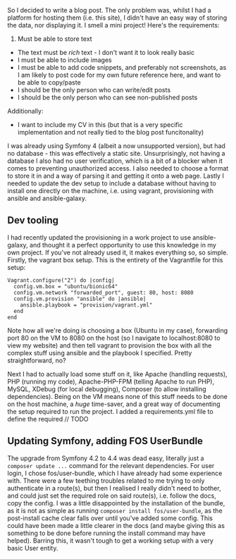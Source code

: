So I decided to write a blog post. The only problem was, whilst I had a platform for hosting them (i.e. this site), I didn't have an easy way of storing the data, nor displaying it. I smell a mini project! Here's the requirements:

1. Must be able to store text
* The text must be *rich* text - I don't want it to look really basic
* I must be able to include images
* I must be able to add code snippets, and preferably not screenshots, as I am likely to post code for my own future reference here, and want to be able to copy/paste
* I should be the only person who can write/edit posts
* I should be the only person who can see non-published posts

Additionally:
* I want to include my CV in this (but that is a very specific implementation and not really tied to the blog post funcitonality)

I was already using Symfony 4 (albeit a now unsupported version), but had no database - this was effectively a static site. Unsurprisingly, not having a database I also had no user verification, which is a bit of a blocker when it comes to preventing unauthorized access. I also needed to choose a format to store it in and a way of parsing it and getting it onto a web page. Lastly I needed to update the dev setup to include a database without having to install one directly on the machine, i.e. using vagrant, provisioning with ansible and ansible-galaxy.

## Dev tooling
I had recently updated the provisioning in a work project to use ansible-galaxy, and thought it a perfect opportunity to use this knowledge in my own project. If you've not already used it, it makes everything so, so simple. Firstly, the vagrant box setup. This is the entirety of the Vagrantfile for this setup:
```
Vagrant.configure("2") do |config|
  config.vm.box = "ubuntu/bionic64"
  config.vm.network "forwarded_port", guest: 80, host: 8080
  config.vm.provision "ansible" do |ansible|
    ansible.playbook = "provision/vagrant.yml"
  end
end
```
Note how all we're doing is choosing a box (Ubuntu in my case), forwarding port 80 on the VM to 8080 on the host (so I navigate to localhost:8080 to view my website) and then tell vagrant to provision the box with all the complex stuff using ansible and the playbook I specified. Pretty straightforward, no?

Next I had to actually load some stuff on it, like Apache (handling requests), PHP (running my code), Apache-PHP-FPM (telling Apache to run PHP), MySQL, XDebug (for local debugging), Composer (to allow installing dependencies). Being on the VM means none of this stuff needs to be done on the host machine, a *huge* time-saver, and a great way of documenting the setup required to run the project. I added a requirements.yml file to define the required  // TODO

## Updating Symfony, adding FOS UserBundle
The upgrade from Symfony 4.2 to 4.4 was dead easy, literally just a `composer update ...` command for the relevant dependencies. For user login, I chose fos/user-bundle, which I have already had some experience with. There were a few teething troubles related to me trying to only authenticate in a route(s), but then I realised I really didn't need to bother, and could just set the required role on said route(s), i.e. follow the docs, copy the config. I was a little disappointed by the installation of the bundle, as it is not as simple as running `composer install fos/user-bundle`, as the post-install cache clear falls over until you've added some config. This could have been made a little clearer in the docs (and maybe giving this as something to be done before running the install command may have helped). Barring this, it wasn't tough to get a working setup with a very basic User entity.